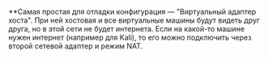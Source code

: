 **Самая простая для отладки конфигурация — "Виртуальный адаптер хоста". При ней хостовая и все виртуальные машины будут видеть друг друга, но в этой сети не будет интернета. Если на какой-то машине нужен интернет (например для Kali), то его можно подключить через второй сетевой адаптер и режим NAT. 
